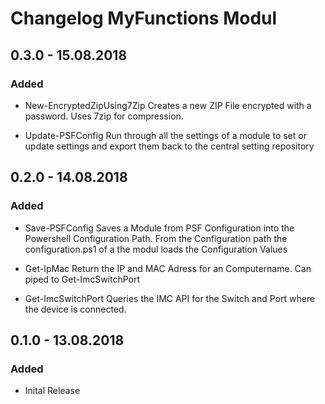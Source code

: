 ﻿# Changelog MyFunctions Modul

## 0.3.0 - 15.08.2018

### Added

- New-EncryptedZipUsing7Zip
  Creates a new ZIP File encrypted with a password. Uses 7zip for compression.

- Update-PSFConfig
  Run through all the settings of a module to set or update settings and export
  them back to the central setting repository

## 0.2.0 - 14.08.2018

### Added

- Save-PSFConfig
  Saves a Module from PSF Configuration into the Powershell Configuration Path.
  From the Configuration path the configuration.ps1 of a the modul loads the Configuration Values

- Get-IpMac
  Return the IP and MAC Adress for an Computername. Can piped to Get-ImcSwitchPort

- Get-ImcSwitchPort
  Queries the IMC API for the Switch and Port where the device is connected.

## 0.1.0 - 13.08.2018

### Added

- Inital Release
